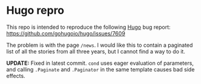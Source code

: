 # Hugo repro

This repo is intended to reproduce the following [Hugo](https://www.gohugo.io) bug report: https://github.com/gohugoio/hugo/issues/7609

The problem is with the page `/news`. I would like this to contain a paginated list of all the stories from all three years, but I cannot find a way to do it.

**UPDATE:** Fixed in latest commit. `cond` uses eager evaluation of parameters, and calling `.Paginate` and `.Paginator` in the same template causes bad side effects.